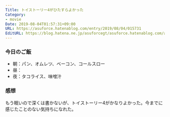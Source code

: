 ```yaml
---
Title: トイストーリー4がひたすらよかった
Category:
- movie
Date: 2019-08-04T01:57:31+09:00
URL: https://asuforce.hatenablog.com/entry/2019/08/04/015731
EditURL: https://blog.hatena.ne.jp/asuforcegt/asuforce.hatenablog.com/atom/entry/26006613385934795
---
```


### 今日のご飯
- 朝：パン、オムレツ、ベーコン、コールスロー
- 昼：
- 夜：タコライス、味噌汁

### 感想
もう眠いので深くは書かないが、トイストーリー4がかなりよかった。今までに感じたことのない気持ちになれた。
